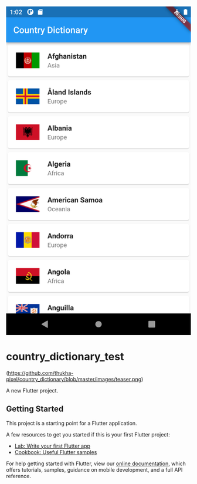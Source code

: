 ![Banner](https://github.com/thukha-pixel/country_dictionary/blob/master/images/teaser.png)
# country_dictionary_test

(https://github.com/thukha-pixel/country_dictionary/blob/master/images/teaser.png)

A new Flutter project.

## Getting Started

This project is a starting point for a Flutter application.

A few resources to get you started if this is your first Flutter project:

- [Lab: Write your first Flutter app](https://flutter.dev/docs/get-started/codelab)
- [Cookbook: Useful Flutter samples](https://flutter.dev/docs/cookbook)

For help getting started with Flutter, view our
[online documentation](https://flutter.dev/docs), which offers tutorials,
samples, guidance on mobile development, and a full API reference.
